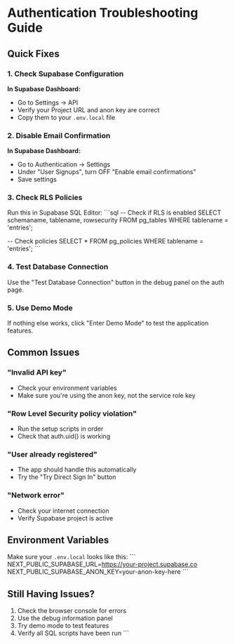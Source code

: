 # Authentication Troubleshooting Guide

## Quick Fixes

### 1. Check Supabase Configuration

**In Supabase Dashboard:**
- Go to Settings → API
- Verify your Project URL and anon key are correct
- Copy them to your `.env.local` file

### 2. Disable Email Confirmation

**In Supabase Dashboard:**
- Go to Authentication → Settings
- Under "User Signups", turn OFF "Enable email confirmations"
- Save settings

### 3. Check RLS Policies

Run this in Supabase SQL Editor:
\`\`\`sql
-- Check if RLS is enabled
SELECT schemaname, tablename, rowsecurity 
FROM pg_tables 
WHERE tablename = 'entries';

-- Check policies
SELECT * FROM pg_policies WHERE tablename = 'entries';
\`\`\`

### 4. Test Database Connection

Use the "Test Database Connection" button in the debug panel on the auth page.

### 5. Use Demo Mode

If nothing else works, click "Enter Demo Mode" to test the application features.

## Common Issues

### "Invalid API key"
- Check your environment variables
- Make sure you're using the anon key, not the service role key

### "Row Level Security policy violation"
- Run the setup scripts in order
- Check that auth.uid() is working

### "User already registered"
- The app should handle this automatically
- Try the "Try Direct Sign In" button

### "Network error"
- Check your internet connection
- Verify Supabase project is active

## Environment Variables

Make sure your `.env.local` looks like this:
\`\`\`
NEXT_PUBLIC_SUPABASE_URL=https://your-project.supabase.co
NEXT_PUBLIC_SUPABASE_ANON_KEY=your-anon-key-here
\`\`\`

## Still Having Issues?

1. Check the browser console for errors
2. Use the debug information panel
3. Try demo mode to test features
4. Verify all SQL scripts have been run
\`\`\`
